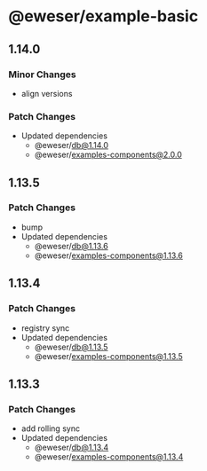 # @eweser/example-basic

## 1.14.0

### Minor Changes

- align versions

### Patch Changes

- Updated dependencies
  - @eweser/db@1.14.0
  - @eweser/examples-components@2.0.0

## 1.13.5

### Patch Changes

- bump
- Updated dependencies
  - @eweser/db@1.13.6
  - @eweser/examples-components@1.13.6

## 1.13.4

### Patch Changes

- registry sync
- Updated dependencies
  - @eweser/db@1.13.5
  - @eweser/examples-components@1.13.5

## 1.13.3

### Patch Changes

- add rolling sync
- Updated dependencies
  - @eweser/db@1.13.4
  - @eweser/examples-components@1.13.4
